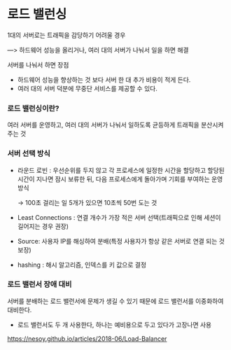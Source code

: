 # 로드 밸런싱

1대의 서버로는 트래픽을 감당하기 어려울 경우

—> 하드웨어 성능을 올리거나, 여러 대의 서버가 나눠서 일을 하면 해결

서버를 나눠서 하면 장점

- 하드웨어 성능을 향상하는 것 보다 서버 한 대 추가 비용이 적게 든다.
- 여러 대의 서버 덕분에 무중단 서비스를 제공할 수 있다.

### 로드 밸런싱이란?

 여러 서버를 운영하고, 여러 대의 서버가 나눠서 일하도록 균등하게 트래픽을 분산시켜 주는 것

### 서버 선택 방식

- 라운드 로빈 : 우선순위를 두지 않고 각 프로세스에 일정한 시간을 할당하고 할당된 시간이 지나면 잠시 보류한 뒤, 다음 프로세스에게 돌아가며 기회를 부여하는 운영 방식
    
    → 100초 걸리는 일 5개가 있으면 10초씩 50번 도는 것
    

- Least Connections : 연결 개수가 가장 적은 서버 선택(트래픽으로 인해 세션이 길어지는 경우 권장)

- Source: 사용자 IP를 해싱하여 분배(특정 사용자가 항상 같은 서버로 연결 되는 것 보장)
- hashing : 해시 알고리즘, 인덱스를 키 값으로 결정

### 로드 밸런서 장애 대비

서버를 분배하는 로드 밸런서에 문제가 생길 수 있기 때문에 로드 밸런서를 이중화하여 대비한다.

- 로드 밸런서도 두 개 사용한다, 하나는 예비용으로 두고 있다가 고장나면 사용

https://nesoy.github.io/articles/2018-06/Load-Balancer
